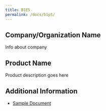 ```yaml
---
title: B1E5
permalink: /docs/b1p5/
---
```


## Company/Organization Name
Info about company

## Product Name
Product description goes here

## Additional Information
 - [Sample Document](../monday/breakout1/documents/b1p1d1.pdf)